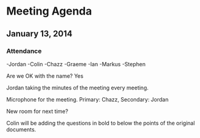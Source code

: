 # Meeting Agenda
## January 13, 2014

### Attendance
-Jordan
-Colin
-Chazz
-Graeme
-Ian
-Markus
-Stephen

Are we OK with the name? Yes

Jordan taking the minutes of the meeting every meeting.

Microphone for the meeting. Primary: Chazz, Secondary: Jordan

New room for next time?

Colin will be adding the questions in bold to below the points of the original documents.


